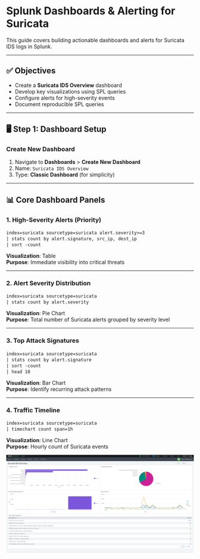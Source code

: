 # Splunk Dashboards & Alerting for Suricata

This guide covers building actionable dashboards and alerts for Suricata IDS logs in Splunk.

---

## ✅ Objectives

* Create a **Suricata IDS Overview** dashboard
* Develop key visualizations using SPL queries
* Configure alerts for high-severity events
* Document reproducible SPL queries

---

## 🖥️ Step 1: Dashboard Setup

### Create New Dashboard
1. Navigate to **Dashboards** > **Create New Dashboard**
2. Name: `Suricata IDS Overview`
3. Type: **Classic Dashboard** (for simplicity)

---

## 📊 Core Dashboard Panels

### 1. High-Severity Alerts (Priority)
```spl
index=suricata sourcetype=suricata alert.severity>=3
| stats count by alert.signature, src_ip, dest_ip
| sort -count
```
**Visualization**: Table  
**Purpose**: Immediate visibility into critical threats

---

### 2. Alert Severity Distribution
```spl
index=suricata sourcetype=suricata
| stats count by alert.severity
```
**Visualization**: Pie Chart  
**Purpose**: Total number of Suricata alerts grouped by severity level

---

### 3. Top Attack Signatures
```spl
index=suricata sourcetype=suricata
| stats count by alert.signature
| sort -count
| head 10
```
**Visualization**: Bar Chart  
**Purpose**: Identify recurring attack patterns

---

### 4. Traffic Timeline
```spl
index=suricata sourcetype=suricata
| timechart count span=1h
```
**Visualization**: Line Chart  
**Purpose**: Hourly count of Suricata events


![final_splunk_dashboard](./ScreenShots/Part_04/splunk-dashboard.png) 